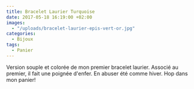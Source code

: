 ```yaml
---
title: Bracelet Laurier Turquoise
date: 2017-05-18 16:19:00 +02:00
images:
  - "/uploads/bracelet-laurier-epis-vert-or.jpg"
categories:
  - Bijoux
tags:
  - Panier
---
```


Version souple et colorée de mon premier bracelet laurier. Associé au premier, il fait une poignée d'enfer. En abuser été comme hiver. Hop dans mon panier!
